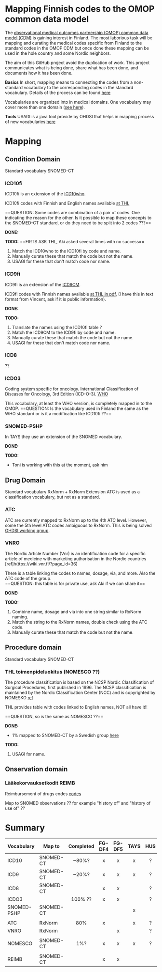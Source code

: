 # Mapping Finnish codes to the OMOP common data model

The [ observational medical outcomes partnership (OMOP) common data model (CDM)](https://www.ohdsi.org/) is gaining interest in Finland.
The most laborious task will be mapping and curating the medical codes specific from Finland to the standard codes in the OMOP CDM but once done these mapping can be used in the hole country and some Nordic neighbors.

The aim of this GitHub project avoid the duplication of work. This project communicates what is being done, share what has been done, and documents how it has been done.


**Basics**
In short, mapping means to connecting the codes from a non-standard vocabulary to the corresponding codes in the standard vocabulary.
Details of the process can be found [here](https://www.ohdsi.org/web/wiki/doku.php?id=documentation:vocabulary:introduction)

Vocabularies are organized into in medical domains. One vocabulary may cover more than one domain  ([see here](https://www.ohdsi.org/web/wiki/doku.php?id=documentation:vocabulary:domains_and_vocabularies)).


**Tools**
USAGI is a java tool provide by OHDSI that helps in mapping process of new vocabularies [here](https://github.com/OHDSI/Usagi)

# Mapping

## Condition Domain
Standard vocabulary SNOMED-CT

### ICD10fi

ICD10fi is an extension of the [ICD10who](https://icd.who.int/browse10/2016/en#/F20.0).

ICD10fi codes with Finnish and English names available [at THL](https://91.202.112.142/codeserver/pages/publication-view-page.xhtml?distributionKey=9394&versionKey=58&returnLink=fromVersionPublicationList)

==QUESTION: Some codes are combination of a pair of codes. One indicating the reason for the other.  Is it possible to map these concepts to the SNOMED-CT standard, or do they need to be split into 2 codes ???==


**DONE:**


**TODO:**
==FIRTS ASK THL, Aki asked several times with no success==
1. Match the ICD10who to the ICD10fi by code and name.
2. Manually curate these that match the code but not the name.
3. USAGI for these that don't match code nor name.  


### ICD9fi
ICD9fi is an extension of the [ICD9CM](https://en.wikipedia.org/wiki/List_of_ICD-9_codes).

ICD9fi codes with Finnish names available [at THL in pdf](https://www.julkari.fi/handle/10024/131850),
(I have this in text format from Vincent, ask if it is public information).

**DONE:**


**TODO:**
1. Translate the names using the ICD10fi table ?
2. Match the ICD9CM to the ICD9fi by code and name.
3. Manually curate these that match the code but not the name.
4. USAGI for these that don't match code nor name.  


### ICD8
??


### ICDO3
Coding system specific for oncology. International Classification of Diseases for Oncology, 3rd Edition (ICD-O-3).
[WHO](https://www.who.int/classifications/icd/adaptations/oncology/en/)

This vocabulary, at least the WHO version,  is completely mapped in to the OMOP.
==QUESTION: Is the vocabulary used in Finland the same as the WHO standard or is it a modification like ICD10fi ??==

### SNOMED-PSHP
In TAYS they use an extension of the  SNOMED vocabulary.

**DONE:**


**TODO:**
- Toni is working with this at the moment, ask him


## Drug Domain
Standard vocabulary RxNorm + RxNorm Extension
ATC is used as a classification vocabulary, but not as a standard.  

### ATC
ATC are currently mapped to RxNorm up to the 4th ATC level.
However, some the 5th level ATC codes ambiguous to RxNorm. This is being solved [OHDSI working group](https://forums.ohdsi.org/t/atc-working-group-meeting-agenda-and-minutes/4394/2).  


### VNRO
The Nordic Article Number (Vnr) is an identification code for a specific article of medicine with marketing authorisation in the Nordic countries [ref]h(ttps://wiki.vnr.fi/?page_id=36)

There is a table linking the codes to names, dosage, via, and more. Also the ATC code of the group.  
==QUESTION: this table is for private use, ask Aki if we can share it==

**DONE:**


**TODO:**
1. Combine name, dosage and via into one string similar to RxNorm naming.
2. Match the string to the RxNorm names, double check using the ATC code.
3. Manually curate these that match the code but not the name.



## Procedure domain
Standard vocabulary SNOMED-CT

### THL toimenpideluokitus (NOMESCO ??)
The procedure classification is based on the NCSP Nordic Classification of Surgical Procedures, first published in 1996. The NCSP classification is maintained by the Nordic Classification Center (NCC) and is copyrighted by NOMESKO [ref](
https://koodistopalvelu.kanta.fi/codeserver/pages/classification-view-page.xhtml?classificationKey=57&versionKey=119)

THL provides table with codes linked to English names, NOT all have it!!

==QUESTION, so is the same as NOMESCO ??==

**DONE:**
- 1% mapped to SNOMED-CT by a Swedish group [here](https://forums.ohdsi.org/t/nomesco-procedure-codes-to-SNOMED-CT/1544/4)


**TODO:**
1. USAGI for name.  



## Onservation domain

### Lääkekorvauksetkodit REIMB
Reimbursement of drugs codes [codes](https://www.kela.fi/laakkeet-ja-laakekorvaukset_erityiskorvaus)

Map to SNOMED observations ?? for example "history of" and "history of use of" ??


# Summary

| Vocabulary  | Map to    | Completed | FG-DF4 | FG-DF5 | TAYS | HUS |
| ----------- | --------- |:---------:|:------:|:------:|:----:|:---:|
| ICD10       | SNOMED-CT |   ~80%?   |   x    |   x    |  x   |  ?  |
| ICD9        | SNOMED-CT |   ~20%?   |   x    |   x    |  x   |  ?  |
| ICD8        | SNOMED-CT |           |   x    |   x    |      |  ?  |
| ICDO3       |           |  100% ??  |   x    |   x    |      |  ?  |
| SNOMED-PSHP | SNOMED-CT |           |        |        |  x   |     |
|             |           |           |        |        |      |     |
| ATC         | RxNorm    |    80%    |   x    |        |  x   |  ?  |
| VNRO        | RxNorm    |           |        |   x    |      |  ?  |
|             |           |           |        |        |      |     |
| NOMESCO     | SNOMED-CT |    1%?    |   x    |   x    |  x   |  ?  |
|             |           |           |        |        |      |     |
| REIMB       | SNOMED-CT |           |   x    |   x    |      |     |
